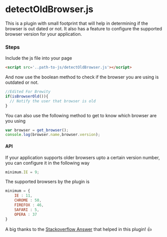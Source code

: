 # detectOldBrowser.js
This is a plugin with small footprint that will help in determining if the browser is out dated or not. It also has a feature to configure the supported browser version for your application. 

### Steps

Include the js file into your page

```html
<script src='..path-to-js/detectOldBrowser.js'></script>
```

And now use the boolean method to check if the browser you are using is outdated or not.

```javascript
//Edited For Brewity
if(isBrowserOld()){
  // Notify the user that browser is old
}
```

You can also use the following method to get to know which browser are you using

```javascript
var browser = get_browser();
console.log(browser.name,browser.version);
```

#### API

If your application supports older browsers upto a certain version number, you can configure it in the following way

```javascript
minimum.IE = 9;
```

The supported browsers by the plugin is

```javascript
minimum = {
    IE : 11,
    CHROME : 50,
    FIREFOX : 46,
    SAFARI : 5,
    OPERA : 37
}
```

A big thanks to the [Stackoverflow Answer](http://stackoverflow.com/a/16938481/3534764) that helped in this plugin! :+1:
